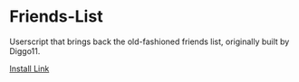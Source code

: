 # Friends-List

Userscript that brings back the old-fashioned friends list, originally built by Diggo11.


[Install Link](https://the-west-scripts.github.io/Friends-List/friends_list.user.js)
